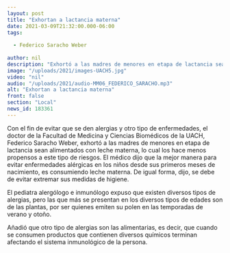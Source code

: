 ```yaml
---
layout: post
title: "Exhortan a lactancia materna"
date: 2021-03-09T21:32:00.000-06:00
tags:
  
  - Federico Saracho Weber
  
author: nil
description: "Exhortó a las madres de menores en etapa de lactancia sean alimentados con leche materna, lo cual los hace menos propensos a este tipo de riesgos."
image: "/uploads/2021/images-UACH5.jpg"
video: "nil"
audio: "/uploads/2021/audio-MM06_FEDERICO_SARACHO.mp3"
alt: "Exhortan a lactancia materna"
front: false
section: "Local"
news_id: 183361
---
```


Con el fin de evitar que se den alergias y otro tipo de enfermedades, el doctor de la Facultad de Medicina y Ciencias Biomédicos de la UACH, Federico Saracho Weber, exhortó a las madres de menores en etapa de lactancia sean alimentados con leche materna, lo cual los hace menos propensos a este tipo de riesgos.
El médico dijo que la mejor manera para evitar enfermedades alérgicas en los niños desde sus primeros meses de nacimiento, es consumiendo leche materna. De igual forma, dijo, se debe de evitar extremar sus medidas de higiene.

El pediatra alergólogo e inmunólogo expuso que existen diversos tipos de alergias, pero las que más se presentan en los diversos tipos de edades son de las plantas, por ser quienes emiten su polen en las temporadas de verano y otoño.

Añadió que otro tipo de alergias son las alimentarias, es decir, que cuando se consumen productos que contienen diversos químicos terminan afectando el sistema inmunológico de la persona.
